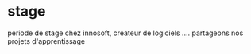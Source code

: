 # stage
periode de stage chez innosoft, createur de logiciels .... partageons nos projets d'apprentissage

